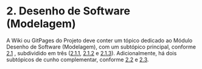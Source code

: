 # 2. Desenho de Software (Modelagem)

A Wiki ou GitPages do Projeto deve conter um tópico dedicado ao Módulo Desenho de Software (Modelagem), com um subtópico principal, conforme [2.1](/docs/Modelagem/2.1.ModelagemTradicional.md)
, subdividido em três ([2.1.1](/docs/Modelagem/2.1.1.UMLEstaticos.md), [2.1.2](/docs/Modelagem/2.1.2.UMLDinamicos.md) e [2.1.3](/docs/Modelagem/2.1.3.Agil.md)). Adicionalmente, há dois subtópicos de cunho complementar, conforme [2.2](/docs/Modelagem/2.2.IniciativasExtras.md) e [2.3](/docs/Modelagem/2.3.ParticipacoesModelagem.md).
